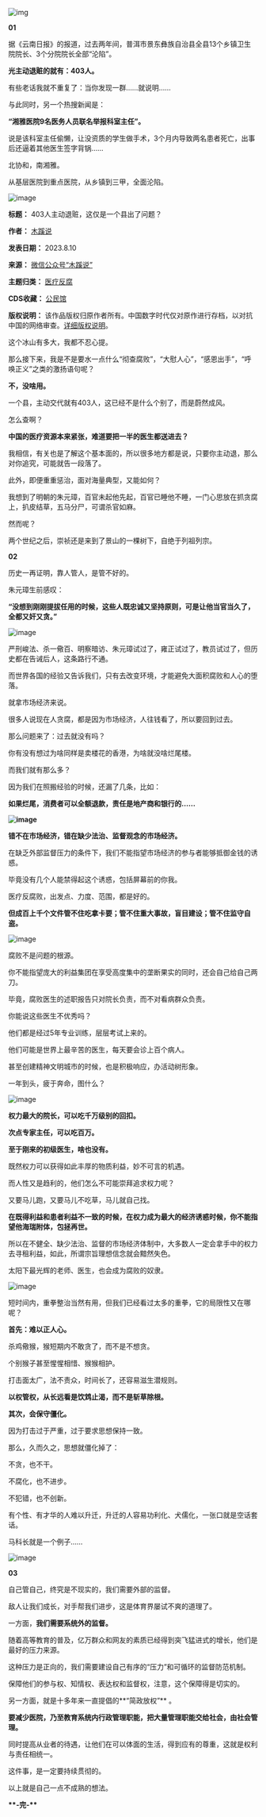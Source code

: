 ![img](https://chinadigitaltimes.net/chinese/files/2023/08/image-1691668170665.png)


**01** 


据《云南日报》的报道，过去两年间，普洱市景东彝族自治县全县13个乡镇卫生院院长、3个分院院长全部“沦陷”。


**光主动退赃的就有：403人。** 


有些老话我就不重复了：当你发现一群……就说明……


与此同时，另一个热搜新闻是：


**“湘雅医院9名医务人员联名举报科室主任”。** 


说是该科室主任偷懒，让没资质的学生做手术，3个月内导致两名患者死亡，出事后还逼着其他医生签字背锅……


北协和，南湘雅。


从基层医院到重点医院，从乡镇到三甲，全面沦陷。


![image](https://chinadigitaltimes.net/chinese/files/2023/08/post-699244-64d4cf6b4eaf9.)




**标题：** 403人主动退赃，这仅是一个县出了问题？  

**作者：** [木蹊说](https://chinadigitaltimes.net/space/木蹊说)  

**发表日期：** 2023.8.10  

**来源：** [微信公众号“木蹊说”](https://web.archive.org/web/https://mp.weixin.qq.com/s/Nh4RDOHfF3UtcSiZc4syPQ)  

**主题归类：** [医疗反腐](https://chinadigitaltimes.net/space/医疗反腐)  

**CDS收藏：** [公民馆](https://chinadigitaltimes.net/space/%E5%85%AC%E6%B0%91%E9%A6%86)  

**版权说明：** 该作品版权归原作者所有。中国数字时代仅对原作进行存档，以对抗中国的网络审查。[详细版权说明](https://chinadigitaltimes.net/chinese/copyright)。


这个冰山有多大，我都不忍心提。


那么接下来，我是不是要水一点什么“彻查腐败”，“大慰人心”，“感恩出手”，“呼唤正义”之类的激扬语句呢？


**不，没啥用。** 


一个县，主动交代就有403人，这已经不是什么个别了，而是蔚然成风。


怎么查啊？ 


**中国的医疗资源本来紧张，难道要把一半的医生都送进去？** 


我相信，有关也是了解这个基本面的，所以很多地方都是说，只要你主动退，那么对你追究，可能就告一段落了。


此外，即便重重惩治，面对海量典型，又能如何？


我想到了明朝的朱元璋，百官未起他先起，百官已睡他不睡，一门心思放在抓贪腐上，扒皮结草，五马分尸，可谓杀官如麻。


然而呢？ 


两个世纪之后，崇祯还是来到了景山的一棵树下，自绝于列祖列宗。


**02** 


历史一再证明，靠人管人，是管不好的。


朱元璋生前感叹：


**“没想到刚刚提拔任用的时候，这些人既忠诚又坚持原则，可是让他当官当久了，全都又奸又贪。”** 


![image](https://chinadigitaltimes.net/chinese/files/2023/08/post-699244-64d4cf6b5647b.)


严刑峻法、杀一儆百、明察暗访、朱元璋试过了，雍正试过了，教员试过了，但历史都在告诫后人，这条路行不通。


而世界各国的经验又告诉我们，只有去改变环境，才能避免大面积腐败和人心的堕落。


就拿市场经济来说。


很多人说现在人贪腐，都是因为市场经济，人往钱看了，所以要回到过去。


那么问题来了：过去就没有吗？ 


你有没有想过为啥同样是卖楼花的香港，为啥就没啥烂尾楼。


而我们就有那么多？ 


因为我们在照搬经验的时候，还漏了几条，比如：


**如果烂尾，消费者可以全额退款，责任是地产商和银行的……** 


**![image](https://chinadigitaltimes.net/chinese/files/2023/08/post-699244-64d4cf6b5cd57.)** 


**错不在市场经济，错在缺少法治、监督观念的市场经济。** 


在缺乏外部监督压力的条件下，我们不能指望市场经济的参与者能够抵御金钱的诱惑。


毕竟没有几个人能禁得起这个诱惑，包括屏幕前的你我。


医疗反腐败，出发点、力度、范围，都是好的。


**但成百上千个文件管不住吃拿卡要；管不住重大事故，盲目建设；管不住监守自盗。** 


![image](https://chinadigitaltimes.net/chinese/files/2023/08/post-699244-64d4cf6b64b9a.)


腐败不是问题的根源。


你不能指望庞大的利益集团在享受高度集中的垄断果实的同时，还会自己给自己两刀。


毕竟，腐败医生的述职报告只对院长负责，而不对看病群众负责。


你能说这些医生不优秀吗？


他们都是经过5年专业训练，层层考试上来的。


他们可能是世界上最辛苦的医生，每天要会诊上百个病人。


甚至创建精神文明城市的时候，也是积极响应，办活动树形象。


一年到头，疲于奔命，图什么？


![image](https://chinadigitaltimes.net/chinese/files/2023/08/post-699244-64d4cf6b6b70d.)


**权力最大的院长，可以吃千万级别的回扣。** 


**次点专家主任，可以吃百万。** 


**至于刚来的初级医生，啥也没有。** 


既然权力可以获得如此丰厚的物质利益，妙不可言的机遇。


而人性又是趋利的，他们怎么不可能崇拜追求权力呢？


又要马儿跑，又要马儿不吃草，马儿就自己找。


**在既得利益和患者利益不一致的时候，在权力成为最大的经济诱惑时候，你不能指望他海瑞附体，包拯再世。** 


所以在不健全、缺少法治、监督的市场经济体制中，大多数人一定会拿手中的权力去寻租利益，如此，所谓宗旨理想信念就会黯然失色。


太阳下最光辉的老师、医生，也会成为腐败的奴隶。


![image](https://chinadigitaltimes.net/chinese/files/2023/08/post-699244-64d4cf6b72d75.)


短时间内，重拳整治当然有用，但我们已经看过太多的重拳，它的局限性又在哪呢？


**首先：难以正人心。** 


杀鸡儆猴，猴短期内不敢贪了，而不是不想贪。


个别猴子甚至惺惺相惜、猴猴相护。


打击面太广，法不责众，时间长了，还容易滋生潜规则。


**以权管权，从长远看是饮鸩止渴，而不是斩草除根。** 


**其次，会保守僵化。** 


因为打击过于严重，过于要求思想保持一致。


那么，久而久之，思想就僵化掉了：


不贪，也不干。


不腐化，也不进步。


不犯错，也不创新。


有个性、有才华的人难以升迁，升迁的人容易功利化、犬儒化，一张口就是空话套话。


马科长就是一个例子……


![image](https://chinadigitaltimes.net/chinese/files/2023/08/post-699244-64d4cf6b79628.)


**03** 


自己管自己，终究是不现实的，我们需要外部的监督。


敌人让我们成长，对手帮我们进步，这是体育界屡试不爽的道理了。


一方面，**我们需要系统外的监督。** 


随着高等教育的普及，亿万群众和网友的素质已经得到突飞猛进式的增长，他们是最好的压力来源。


这种压力是正向的，我们需要建设自己有序的“压力”和可循环的监督防范机制。


保障他们的参与权、知情权、表达权和监督权，注意，这个保障得是切实的。


另一方面，就是十多年来一直提倡的**“简政放权”** 。


**要减少医院，乃至教育系统内行政管理职能，把大量管理职能交给社会，由社会管理。** 


同时提高从业者的待遇，让他们在可以体面的生活，得到应有的尊重，这就是权利与责任相统一。


这件事，是一定要持续贯彻的。


以上就是自己一点不成熟的想法。


**\*\*-**完**-\*\*** 

